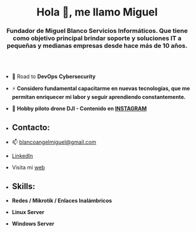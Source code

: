 <h1 align="center">Hola 👋, me llamo Miguel</h1>
<h3 align="center">Fundador de Miguel Blanco Servicios Informáticos. Que tiene como objetivo principal brindar soporte y soluciones IT a pequeñas y medianas empresas desde hace más de 10 años. </h3>

<br> </br>

- 🌱 Road to **DevOps** **Cybersecurity**

- ⚡ **Considero fundamental capacitarme en nuevas tecnologías, que me permitan enriquecer mi labor y seguir aprendiendo constantemente.**

- 💬 **Hobby piloto drone DJI - Contenido en [INSTAGRAM](https://instagram.com/mikeleblank)**



* ## Contacto:

* 📫  blancoangelmiguel@gmail.com

* [LinkedIn](https://linkedin.com/in/miguel-a-blanco/)

* Visita mi [web](http://miguelblanco.ar)



* ## Skills:

- **Redes / Mikrotik / Enlaces Inalámbricos**

- **Linux Server**

- **Windows Server**


